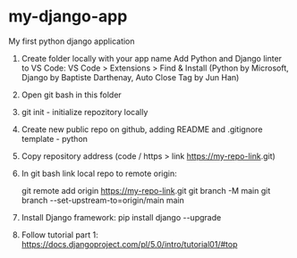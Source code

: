 # my-django-app
My first python django application

1. Create folder locally with your app name <my-first-django-app>
   Add Python and Django linter to VS Code: 
   VS Code > Extensions > Find & Install (Python by Microsoft, Django by Baptiste Darthenay, Auto Close Tag by Jun Han)

2. Open git bash in this folder
3. git init - initialize repozitory locally
4. Create new public repo on github, adding README and .gitignore template - python
5. Copy repository address (code / https > link   <https://my-repo-link>.git)
6. In git bash link local repo to remote origin: 
   
    git remote add origin  <https://my-repo-link>.git
	git branch -M main
    git branch --set-upstream-to=origin/main main
	
7. Install Django framework: pip install django --upgrade
8. Follow tutorial part 1: 
   https://docs.djangoproject.com/pl/5.0/intro/tutorial01/#top
